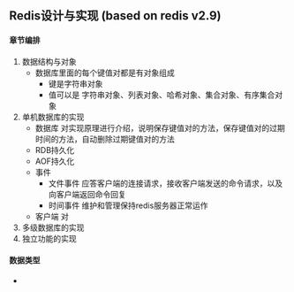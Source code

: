 ## Redis设计与实现 (based on redis v2.9)

#### 章节编排
1. 数据结构与对象
    - 数据库里面的每个键值对都是有对象组成
        - 键是字符串对象
        - 值可以是 字符串对象、列表对象、哈希对象、集合对象、有序集合对象
2. 单机数据库的实现
    - 数据库 对实现原理进行介绍，说明保存键值对的方法，保存键值对的过期时间的方法，自动删除过期键值对的方法
    - RDB持久化
    - AOF持久化
    - 事件
        - 文件事件 应答客户端的连接请求，接收客户端发送的命令请求，以及向客户端返回命令回复
        - 时间事件 维护和管理保持redis服务器正常运作
    - 客户端 对
3. 多级数据库的实现
4. 独立功能的实现

#### 数据类型
- 
